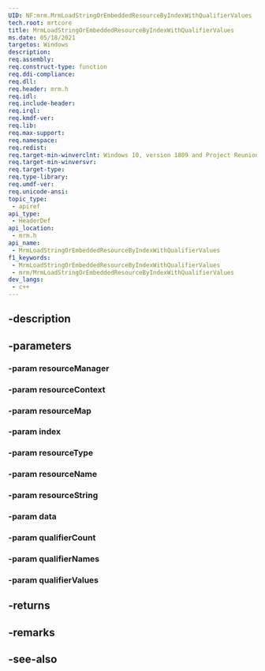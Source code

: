 ```yaml
---
UID: NF:mrm.MrmLoadStringOrEmbeddedResourceByIndexWithQualifierValues
tech.root: mrtcore 
title: MrmLoadStringOrEmbeddedResourceByIndexWithQualifierValues
ms.date: 05/18/2021 
targetos: Windows
description: 
req.assembly: 
req.construct-type: function
req.ddi-compliance: 
req.dll: 
req.header: mrm.h
req.idl: 
req.include-header: 
req.irql: 
req.kmdf-ver: 
req.lib: 
req.max-support: 
req.namespace: 
req.redist: 
req.target-min-winverclnt: Windows 10, version 1809 and Project Reunion 0.5 (and later) 
req.target-min-winversvr: 
req.target-type: 
req.type-library: 
req.umdf-ver: 
req.unicode-ansi: 
topic_type:
 - apiref
api_type:
 - HeaderDef
api_location:
 - mrm.h
api_name:
 - MrmLoadStringOrEmbeddedResourceByIndexWithQualifierValues
f1_keywords:
 - MrmLoadStringOrEmbeddedResourceByIndexWithQualifierValues
 - mrm/MrmLoadStringOrEmbeddedResourceByIndexWithQualifierValues
dev_langs:
 - c++
---
```


## -description

## -parameters

### -param resourceManager

### -param resourceContext

### -param resourceMap

### -param index

### -param resourceType

### -param resourceName

### -param resourceString

### -param data

### -param qualifierCount

### -param qualifierNames

### -param qualifierValues

## -returns

## -remarks

## -see-also

